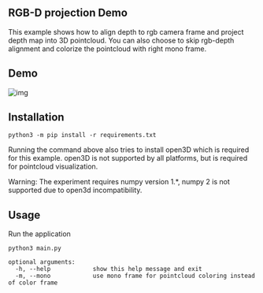 ## RGB-D projection Demo

This example shows how to align depth to rgb camera frame and project depth map into 3D pointcloud. You can also choose to skip rgb-depth alignment and colorize the pointcloud with right mono frame.

## Demo

![img](https://user-images.githubusercontent.com/18037362/158277114-f1676487-e214-4872-a1b3-aa14131b666b.png)

## Installation

```
python3 -m pip install -r requirements.txt
```
Running the command above also tries to install open3D which is required for this example.
open3D is not supported by all platforms, but is required for pointcloud visualization.

Warning: The experiment requires numpy version 1.*, numpy 2 is not supported due to open3d incompatibility.

## Usage

Run the application

```
python3 main.py
```

```
optional arguments:
  -h, --help            show this help message and exit
  -m, --mono            use mono frame for pointcloud coloring instead of color frame
```

